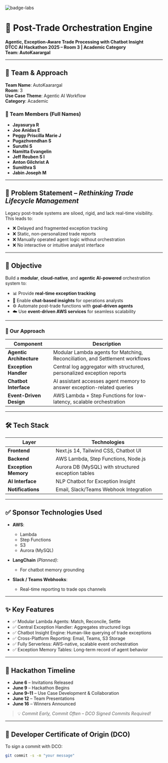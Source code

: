![badge-labs](https://user-images.githubusercontent.com/327285/230928932-7c75f8ed-e57b-41db-9fb7-a292a13a1e58.svg)

# 🚀 Post-Trade Orchestration Engine  
**Agentic, Exception-Aware Trade Processing with Chatbot Insight**  
**DTCC AI Hackathon 2025 – Room 3 | Academic Category**  
**Team: AutoKaarargal**

---

## 🧠 Team & Approach

**Team Name**: AutoKaarargal  
**Room**: 3  
**Use Case Theme**: Agentic AI Workflow  
**Category**: Academic  

### 👥 Team Members (Full Names)

- **Jayasurya R**  
- **Joe Anidas E** 
- **Peggy Priscilla Marie J**  
- **Pugazhvendhan S**  
- **Suruthi S**  
- **Namitta Evangelin**
- **Jeff Reuben S I**  
- **Anton Gilchrist A**  
- **Sumithra S**  
- **Jabin Joseph M**  

---


## 📌 Problem Statement – *Rethinking Trade Lifecycle Management*

Legacy post-trade systems are siloed, rigid, and lack real-time visibility. This leads to:

- ❌ Delayed and fragmented exception tracking  
- ❌ Static, non-personalized trade reports  
- ❌ Manually operated agent logic without orchestration  
- ❌ No interactive or intuitive analyst interface  

---

## 🎯 Objective

Build a **modular**, **cloud-native**, and **agentic AI-powered** orchestration system to:
- 📊 Provide **real-time exception tracking**
- 💬 Enable **chat-based insights** for operations analysts
- ⚙️ Automate post-trade functions with **goal-driven agents**
- ☁️ Use **event-driven AWS services** for seamless scalability

---

### 🧩 Our Approach

| Component               | Description                                                                 |
|-------------------------|-----------------------------------------------------------------------------|
| **Agentic Architecture** | Modular Lambda agents for Matching, Reconciliation, and Settlement workflows |
| **Exception Handler**   | Central log aggregator with structured, personalized exception reports     |
| **Chatbot Interface**   | AI assistant accesses agent memory to answer exception-related queries      |
| **Event-Driven Design** | AWS Lambda + Step Functions for low-latency, scalable orchestration         |

---

## 🛠️ Tech Stack

| Layer               | Technologies                                                                 |
|---------------------|------------------------------------------------------------------------------|
| **Frontend**        | Next.js 14, Tailwind CSS, Chatbot UI                                         |
| **Backend**         | AWS Lambda, Step Functions, Node.js                                          |
| **Exception Memory**| Aurora DB (MySQL) with structured exception tables                           |
| **AI Interface**    | NLP Chatbot for Exception Insight                        |
| **Notifications**   | Email, Slack/Teams Webhook Integration                                       |

---

## ✅ Sponsor Technologies Used

- **AWS**:  
  - Lambda  
  - Step Functions  
  - S3  
  - Aurora (MySQL)

- **LangChain** *(Planned)*:  
  - For chatbot memory grounding

- **Slack / Teams Webhooks**:  
  - Real-time reporting to trade ops channels

---

## ✨ Key Features

- ✅ Modular Lambda Agents: Match, Reconcile, Settle  
- ✅ Central Exception Handler: Aggregates structured logs  
- ✅ Chatbot Insight Engine: Human-like querying of trade exceptions  
- ✅ Cross-Platform Reporting: Email, Teams, S3 Storage  
- ✅ Fully Serverless: AWS-native, scalable event orchestration  
- ✅ Exception Memory Tables: Long-term record of agent behavior

---

## 📅 Hackathon Timeline

- **June 6** – Invitations Released  
- **June 9** – Hackathon Begins  
- **June 9–11** – Use Case Development & Collaboration  
- **June 12** – Team Presentations  
- **June 16** – Winners Announced  

> 💡 *Commit Early, Commit Often – DCO Signed Commits Required!*

---

## 🔏 Developer Certificate of Origin (DCO)

To sign a commit with DCO:

```bash
git commit -s -m "your message"
